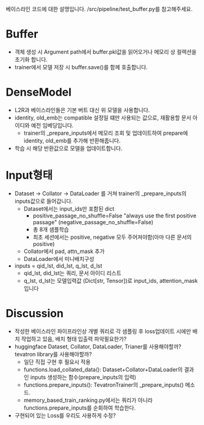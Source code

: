 베이스라인 코드에 대한 설명입니다.
/src/pipeline/test_buffer.py를 참고해주세요.

# Buffer
- 객체 생성 시 Argument path에서 buffer.pkl값을 읽어오거나 메모리 상 컬렉션을 초기화 합니다.
- trainer에서 모델 저장 시 buffer.save()를 함께 호출합니다.

# DenseModel
- L2R과 베이스라인들은 기본 버트 대신 위 모델을 사용합니다.
- identity, old_emb는 compatible 설정일 떄만 사용되는 값으로, 재활용할 문서 아이디와 예전 임베딩입니다.
    - trainer의 _prepare_inputs에서 메모리 조회 및 업데이트하여 prepare에 identity, old_emb를 추가해 반환해줍니다.
- 학습 시 해당 반환값으로 모델을 업데이트합니다.


# Input형태
- Dataset -> Collator -> DataLoader 를 거쳐 trainer의 _prepare_inputs의 inputs값으로 들어갑니다.
  - Dataset에서는 input_ids만 포함된 dict
    - positive_passage_no_shuffle=False "always use the first positive passage" (negative_passage_no_shuffle=False)
    - 총 8개 샘플학습
    - 최초 세션에서는 positive, negative 모두 주어져야함(아마 다른 문서의 positive)
  - Collator에서 pad, attn_mask 추가
  - DataLoader에서 미니배치구성
- inputs = qid_lst, did_lst, q_lst, d_lst
  - qid_lst, did_lst는 쿼리, 문서 아이디 리스트
  - q_lst, d_lst는 모델입력값 (Dict[str, Tensor])로 input_ids, attention_mask입니다


# Discussion
- 작성한 베이스라인 파이프라인상 개별 쿼리로 각 샘플링 후 loss업데이트 시에만 배치 작업하고 있음, 배치 형태 입출력 파악필요한가?
- huggingface Dataset, Collator, DataLoader, Trianer를 사용해야할까? tevatron library를 사용해야할까?
  - 일단 직접 구현 후 필요시 적용
  - functions.load_collated_data(): Dataset+Collator+DataLoader의 결과인 inputs 생성하는 함수(prepare_inputs의 입력)
  - functions.prepare_inputs(): TevatronTrainer의 _prepare_inputs() 메소드.
  - memory_based_train_ranking.py에서는 쿼리가 아니라 functions.prepare_inputs를 순회하여 학습한다.
- 구현되어 있는 Loss를 우리도 사용하게 수정?